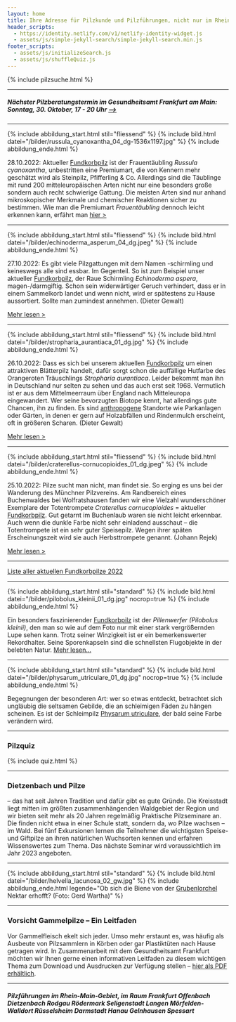 ```yaml
---
layout: home
title: Ihre Adresse für Pilzkunde und Pilzführungen, nicht nur im Rhein-Main-Gebiet
header_scripts:
  - https://identity.netlify.com/v1/netlify-identity-widget.js
  - assets/js/simple-jekyll-search/simple-jekyll-search.min.js
footer_scripts:
  - assets/js/initializeSearch.js
  - assets/js/shuffleQuiz.js
---
```

{% include pilzsuche.html %}

- - -

##### Nächster Pilzberatungstermin im Gesundheitsamt Frankfurt am Main: Sonntag, 30. Oktober, 17 - 20 Uhr [\-->](/termine)

- - -

{% include abbildung_start.html stil="fliessend" %}
{% include bild.html datei="/bilder/russula_cyanoxantha_04_dg-1536x1197.jpg" %}
{% include abbildung_ende.html %}

28.10.2022: Aktueller [Fundkorbpilz](AA "Glossar-") ist der Frauentäubling *Russula cyanoxantha*, unbestritten eine Premiumart, die von Kennern mehr geschätzt wird als Steinpilz, Pfifferling & Co. Allerdings sind die Täublinge mit rund 200 mitteleuropäischen Arten nicht nur eine besonders große sondern auch recht schwierige Gattung. Die meisten Arten sind nur anhand mikroskopischer Merkmale und chemischer Reaktionen sicher zu bestimmen. Wie man die Premiumart *Frauentäubling* dennoch leicht erkennen kann, erfährt man [hier >](/pilze/russula-cyanoxantha-frauentäubling)

<div style="clear:  both"></div>

- - -

{% include abbildung_start.html stil="fliessend" %}
{% include bild.html datei="/bilder/echinoderma_asperum_04_dg.jpeg" %}
{% include abbildung_ende.html %}

27.10.2022: Es gibt viele Pilzgattungen mit dem Namen -schirmling und keineswegs alle sind essbar. Im Gegenteil. So ist zum Beispiel unser aktueller [Fundkorbpilz](AA "Glossar-"), der Raue Schirmling *Echinoderma aspera*, magen-/darmgiftig. Schon sein widerwärtiger Geruch verhindert, dass er in einem Sammelkorb landet und wenn nicht, wird er spätestens zu Hause aussortiert. Sollte man zumindest annehmen. (Dieter Gewalt)

[Mehr lesen >](/pilze/echinoderma-asperum-rauer-schirmling)

<div style="clear:  both"></div>

- - -

{% include abbildung_start.html stil="fliessend" %}
{% include bild.html datei="/bilder/stropharia_aurantiaca_01_dg.jpg" %}
{% include abbildung_ende.html %}

26.10.2022: Dass es sich bei unserem aktuellen [Fundkorbpilz](AA "Glossar-") um einen attraktiven Blätterpilz handelt, dafür sorgt schon die auffällige Hutfarbe des Orangeroten Träuschlings *Stropharia aurantiaca*. Leider bekommt man ihn in Deutschland nur selten zu sehen und das auch erst seit 1968. Vermutlich ist er aus dem Mittelmeerraum über England nach Mitteleuropa eingewandert. Wer seine bevorzugten Biotope kennt, hat allerdings gute Chancen, ihn zu finden. Es sind [anthropogene](anthropogen "Glossar") Standorte wie Parkanlagen oder Gärten, in denen er gern auf Holzabfällen und Rindenmulch erscheint, oft in größeren Scharen. (Dieter Gewalt) 

[Mehr lesen >](/pilze/stropharia-aurantiaca-orangeroter-träuschling)

<div style="clear:  both"></div>

- - -

{% include abbildung_start.html stil="fliessend" %}
{% include bild.html datei="/bilder/craterellus-cornucopioides_01_dg.jpeg" %}
{% include abbildung_ende.html %}

25.10.2022: Pilze sucht man nicht, man findet sie. So erging es uns bei der Wanderung des Münchner Pilzvereins. Am Randbereich eines Buchenwaldes bei Wolfratshausen fanden wir eine Vielzahl wunderschöner Exemplare der Totentrompete *Craterellus cornucopioides* = aktueller [Fundkorbpilz](AA "Glossar-"). Gut getarnt im Buchenlaub waren sie nicht leicht erkennbar.  Auch wenn die dunkle Farbe nicht sehr einladend ausschaut – die Totentrompete ist ein sehr guter Speisepilz. Wegen ihrer späten Erscheinungszeit wird sie auch Herbsttrompete genannt. (Johann Rejek)

[Mehr lesen >](/pilze/craterellus-cornucopioides-herbsttrompete-totentrompete)

<div style="clear:  both"></div>

- - -

[Liste aller aktuellen Fundkorbpilze 2022](/artikel/liste-aller-aktuellen-fundkorbpilze-2022.html)

- - -

{% include abbildung_start.html stil="standard" %}
{% include bild.html datei="/bilder/pilobolus_kleinii_01_dg.jpg" nocrop=true %}
{% include abbildung_ende.html %}

Ein besonders faszinierender [Fundkorbpilz](AA "Glossar-") ist der *Pillenwerfer (Pilobolus kleinii)*, den man so wie auf dem Foto nur mit einer stark vergrößernden Lupe sehen kann. Trotz seiner Winzigkeit ist er ein bemerkenswerter Rekordhalter. Seine Sporenkapseln sind die schnellsten Flugobjekte in der belebten Natur. [Mehr lesen...](/pilze/pilobolus-kleinii-pillenwerfer)

- - -

{% include abbildung_start.html stil="standard" %}
{% include bild.html datei="/bilder/physarum_utriculare_01_dg.jpg" nocrop=true %}
{% include abbildung_ende.html %}

Begegnungen der besonderen Art: wer so etwas entdeckt, betrachtet sich ungläubig die seltsamen Gebilde, die an schleimigen Fäden zu hängen scheinen. Es ist der Schleimpilz [Physarum utriculare](/pilze/physarum-utriculare-fadenfruchtschleimpilz), der bald seine Farbe verändern wird.

- - -

### Pilzquiz

{% include quiz.html %}

- - -

### Dietzenbach und Pilze

– das hat seit Jahren Tradition und dafür gibt es gute Gründe. Die Kreisstadt liegt mitten im größten zusammenhängenden Waldgebiet der Region und wir bieten seit mehr als 20 Jahren regelmäßig Praktische Pilzseminare an. Die finden nicht etwa in einer Schule statt, sondern da, wo Pilze wachsen – im Wald. Bei fünf Exkursionen lernen die Teilnehmer die wichtigsten Speise- und Giftpilze an ihren natürlichen Wuchsorten kennen und erfahren Wissenswertes zum Thema. Das nächste Seminar wird voraussichtlich im Jahr 2023 angeboten.  

- - -

{% include abbildung_start.html stil="standard" %}
{% include bild.html datei="/bilder/helvella_lacunosa_02_gw.jpg" %}
{% include abbildung_ende.html legende="Ob sich die Biene von der <a href='/pilze/helvella-lacunosa-grubenlorchel'>Grubenlorchel</a> Nektar erhofft?  (Foto: Gerd Wartha)" %}

- - -

### Vorsicht Gammelpilze – Ein Leitfaden

Vor Gammelfleisch ekelt sich jeder. Umso mehr erstaunt es, was häufig als Ausbeute von Pilzsammlern in Körben oder gar Plastiktüten nach Hause getragen wird. In Zusammenarbeit mit dem Gesundheitsamt Frankfurt möchten wir Ihnen gerne einen informativen Leitfaden zu diesem wichtigen Thema zum Download und Ausdrucken zur Verfügung stellen – [hier als PDF erhältlich](/assets/docs/Fundkorb.de-Gammelpilze.pdf).

- - -

##### Pilzführungen im Rhein-Main-Gebiet, im Raum Frankfurt Offenbach Dietzenbach Rodgau Rödermark Seligenstadt Langen Mörfelden-Walldort Rüsselsheim Darmstadt Hanau Gelnhausen Spessart